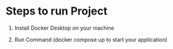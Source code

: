 # Steps to run Project

1) Install Docker Desktop on your machine

2) Run Command (docker compose up to start your application)
